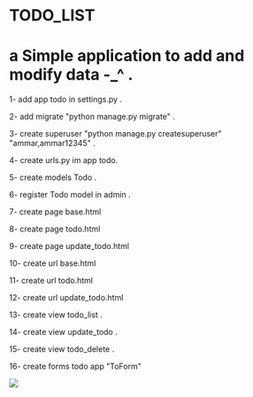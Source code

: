 # TODO_LIST
<h1>a Simple application to add and modify data -_^ .</h1>

<p>1- add app todo in settings.py .</p>
<p>2- add migrate "python manage.py migrate" .</p>
<p>3- create superuser "python manage.py createsuperuser" "ammar,ammar12345" .</p>
<p>4- create urls.py im app todo.</p>
<p>5- create models Todo .</p>
<p>6- register Todo model in admin .</p>
<p>7- create page base.html</p>
<p>8- create page todo.html</p>
<p>9- create page update_todo.html</p>
<p>10- create url base.html</p>
<p>11- create url todo.html</p>
<p>12- create url update_todo.html</p>
<p>13- create view todo_list . </p>
<p>14- create view update_todo .</p>
<p>15- create view todo_delete .</p>
<p>16- create forms todo app "ToForm"</p>
<img src="templates/note.jpg">
